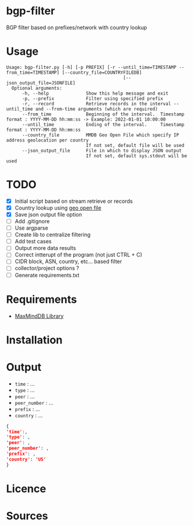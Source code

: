 # bgp-filter
BGP filter based on prefixes/network with country lookup

# Usage
~~~~shell
Usage: bgp-filter.py [-h] [-p PREFIX] [-r --until_time=TIMESTAMP --from_time=TIMESTAMP] [--country_file=COUNTRYFILEDB]
                                            [--json_output_file=JSONFILE]
  Optional arguments:
      -h, --help              Show this help message and exit
      -p, --prefix            Filter using specified prefix
      -r, --record            Retrieve records in the interval --until_time and --from-time arguments (which are required)            
      --from_time             Beginning of the interval.  Timestamp format : YYYY-MM-DD hh:mm:ss -> Example: 2022-01-01 10:00:00
      --until_time            Ending of the interval.     Timestamp format : YYYY-MM-DD hh:mm:ss
      --country_file          MMDB Geo Open File which specify IP address geolocation per country
                              If not set, default file will be used
      --json_output_file      File in which to display JSON output
                              If not set, default sys.stdout will be used
~~~~

# TODO

- [X] Initial script based on stream retrieve or records
- [X] Country lookup using [geo open file](https://data.public.lu/en/datasets/geo-open-ip-address-geolocation-per-country-in-mmdb-format/)
- [X] Save json output file option
- [ ] Add .gitignore
- [ ] Use argparse
- [ ] Create lib to centralize filtering
- [ ] Add test cases
- [ ] Output more data results
- [ ] Correct intterupt of the program (not just CTRL + C)
- [ ] CIDR block, ASN, country, etc... based filter
- [ ] collector/project options ?
- [ ] Generate requirements.txt

# Requirements
- [MaxMindDB Library](https://github.com/maxmind/MaxMind-DB-Reader-python) 

# Installation


# Output
- `time` : ...
- `type` : ...
- `peer` : ...
- `peer_number` : ...
- `prefix` : ...
- `country` : ...


~~~~json
{
'time':,
'type': ,
'peer': ,
'peer_number': ,
'prefix': ,
'country': 'US'
} 
~~~~

# Licence

# Sources
